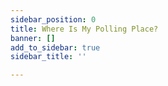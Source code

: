 ```yaml
---
sidebar_position: 0
title: Where Is My Polling Place?
banner: []
add_to_sidebar: true
sidebar_title: ''

---
```

